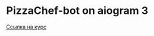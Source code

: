 # PizzaChef-bot on aiogram 3  
[Ссылка на курс](https://www.youtube.com/playlist?list=PLNi5HdK6QEmWLtb8gh8pwcFUJCAabqZh_)
